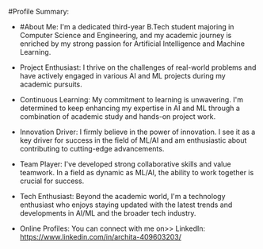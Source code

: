 
 #Profile Summary:

- #About Me: I'm a dedicated third-year B.Tech student majoring in Computer Science and Engineering, and my academic journey is enriched by my strong passion for Artificial Intelligence and Machine Learning.

- Project Enthusiast: I thrive on the challenges of real-world problems and have actively engaged in various AI and ML projects during my academic pursuits.

- Continuous Learning: My commitment to learning is unwavering. I'm determined to keep enhancing my expertise in AI and ML through a combination of academic study and hands-on project work.

- Innovation Driver: I firmly believe in the power of innovation. I see it as a key driver for success in the field of ML/AI and am enthusiastic about contributing to cutting-edge advancements.

- Team Player: I've developed strong collaborative skills and value teamwork. In a field as dynamic as ML/AI, the ability to work together is crucial for success.

- Tech Enthusiast: Beyond the academic world, I'm a technology enthusiast who enjoys staying updated with the latest trends and developments in AI/ML and the broader tech industry.

- Online Profiles: You can connect with me on>>
LinkedIn: https://www.linkedin.com/in/archita-409603203/

